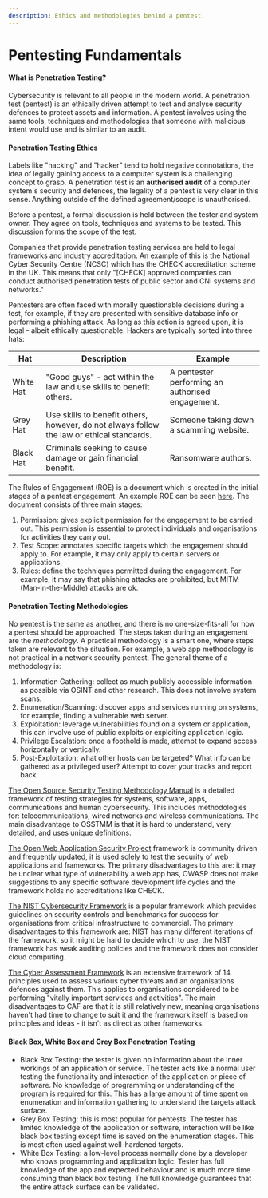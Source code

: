 ```yaml
---
description: Ethics and methodologies behind a pentest.
---
```


# Pentesting Fundamentals

#### What is Penetration Testing?

Cybersecurity is relevant to all people in the modern world. A penetration test (pentest) is an ethically driven attempt to test and analyse security defences to protect assets and information. A pentest involves using the same tools, techniques and methodologies that someone with malicious intent would use and is similar to an audit.

#### Penetration Testing Ethics

Labels like "hacking" and "hacker" tend to hold negative connotations, the idea of legally gaining access to a computer system is a challenging concept to grasp. A penetration test is an **authorised audit** of a computer system's security and defences, the legality of a pentest is very clear in this sense. Anything outside of the defined agreement/scope is unauthorised.

Before a pentest, a formal discussion is held between the tester and system owner. They agree on tools, techniques and systems to be tested. This discussion forms the scope of the test.

Companies that provide penetration testing services are held to legal frameworks and industry accreditation. An example of this is the National Cyber Security Centre (NCSC) which has the CHECK accreditation scheme in the UK. This means that only "\[CHECK] approved companies can conduct authorised penetration tests of public sector and CNI systems and networks."

Pentesters are often faced with morally questionable decisions during a test, for example, if they are presented with sensitive database info or performing a phishing attack. As long as this action is agreed upon, it is legal - albeit ethically questionable. Hackers are typically sorted into three hats:

| Hat       | Description                                                                               | Example                                          |
| --------- | ----------------------------------------------------------------------------------------- | ------------------------------------------------ |
| White Hat | "Good guys" - act within the law and use skills to benefit others.                        | A pentester performing an authorised engagement. |
| Grey Hat  | Use skills to benefit others, however, do not always follow the law or ethical standards. | Someone taking down a scamming website.          |
| Black Hat | Criminals seeking to cause damage or gain financial benefit.                              | Ransomware authors.                              |

The Rules of Engagement (ROE) is a document which is created in the initial stages of a pentest engagement. An example ROE can be seen [here](https://sansorg.egnyte.com/dl/bF4I3yCcnt/?). The document consists of three main stages:

1. Permission: gives explicit permission for the engagement to be carried out. This permission is essential to protect individuals and organisations for activities they carry out.
2. Test Scope: annotates specific targets which the engagement should apply to. For example, it may only apply to certain servers or applications.
3. Rules: define the techniques permitted during the engagement. For example, it may say that phishing attacks are prohibited, but MITM (Man-in-the-Middle) attacks are ok.

#### Penetration Testing Methodologies

No pentest is the same as another, and there is no one-size-fits-all for how a pentest should be approached. The steps taken during an engagement are the _methodology_. A practical methodology is a smart one, where steps taken are relevant to the situation. For example, a web app methodology is not practical in a network security pentest. The general theme of a methodology is:

1. Information Gathering: collect as much publicly accessible information as possible via OSINT and other research. This does not involve system scans.
2. Enumeration/Scanning: discover apps and services running on systems, for example, finding a vulnerable web server.
3. Exploitation: leverage vulnerabilities found on a system or application, this can involve use of public exploits or exploiting application logic.
4. Privilege Escalation: once a foothold is made, attempt to expand access horizontally or vertically.
5. Post-Exploitation: what other hosts can be targeted? What info can be gathered as a privileged user? Attempt to cover your tracks and report back.

[The Open Source Security Testing Methodology Manual](https://www.isecom.org/OSSTMM.3.pdf) is a detailed framework of testing strategies for systems, software, apps, communications and human cybersecurity. This includes methodologies for: telecommunications, wired networks and wireless communications. The main disadvantage to OSSTMM is that it is hard to understand, very detailed, and uses unique definitions.

[The Open Web Application Security Project](https://owasp.org/) framework is community driven and frequently updated, it is used solely to test the security of web applications and frameworks. The primary disadvantages to this are: it may be unclear what type of vulnerability a web app has, OWASP does not make suggestions to any specific software development life cycles and the framework holds no accreditations like CHECK.

[The NIST Cybersecurity Framework](https://www.nist.gov/cyberframework) is a popular framework which provides guidelines on security controls and benchmarks for success for organisations from critical infrastructure to commercial. The primary disadvantages to this framework are: NIST has many different iterations of the framework, so it might be hard to decide which to use, the NIST framework has weak auditing policies and the framework does not consider cloud computing.

[The Cyber Assessment Framework](https://www.ncsc.gov.uk/collection/caf/caf-principles-and-guidance) is an extensive framework of 14 principles used to assess various cyber threats and an organisations defences against them. This applies to organisations considered to be performing "vitally important services and activities". The main disadvantages to CAF are that it is still relatively new, meaning organisations haven't had time to change to suit it and the framework itself is based on principles and ideas - it isn't as direct as other frameworks.

#### Black Box, White Box and Grey Box Penetration Testing

* Black Box Testing: the tester is given no information about the inner workings of an application or service. The tester acts like a normal user testing the functionality and interaction of the application or piece of software. No knowledge of programming or understanding of the program is required for this. This has a large amount of time spent on enumeration and information gathering to understand the targets attack surface.
* Grey Box Testing: this is most popular for pentests. The tester has limited knowledge of the application or software, interaction will be like black box testing except time is saved on the enumeration stages. This is most often used against well-hardened targets.
* White Box Testing: a low-level process normally done by a developer who knows programming and application logic. Tester has full knowledge of the app and expected behaviour and is much more time consuming than black box testing. The full knowledge guarantees that the entire attack surface can be validated.
